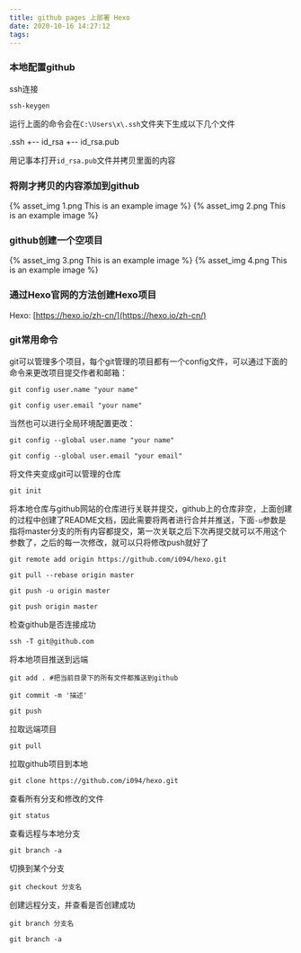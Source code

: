 ```yaml
---
title: github pages 上部署 Hexo
date: 2020-10-16 14:27:12
tags:
---
```


### 本地配置github

ssh连接

```
ssh-keygen
```

运行上面的命令会在`C:\Users\x\.ssh`文件夹下生成以下几个文件

.ssh
+-- id_rsa
+-- id_rsa.pub

用记事本打开`id_rsa.pub`文件并拷贝里面的内容

### 将刚才拷贝的内容添加到github

{% asset_img 1.png This is an example image %}
{% asset_img 2.png This is an example image %}

### github创建一个空项目

{% asset_img 3.png This is an example image %}
{% asset_img 4.png This is an example image %}

### 通过Hexo官网的方法创建Hexo项目

Hexo: [https://hexo.io/zh-cn/](https://hexo.io/zh-cn/)

### git常用命令

git可以管理多个项目，每个git管理的项目都有一个config文件，可以通过下面的命令来更改项目提交作者和邮箱：

```
git config user.name "your name"

git config user.email "your name"
```

当然也可以进行全局环境配置更改：

```
git config --global user.name "your name"

git config --global user.email "your email"
```

将文件夹变成git可以管理的仓库

```
git init
```

将本地仓库与github网站的仓库进行关联并提交，github上的仓库非空，上面创建的过程中创建了README文档，因此需要将两者进行合并并推送，下面`-u`参数是指将master分支的所有内容都提交，第一次关联之后下次再提交就可以不用这个参数了，之后的每一次修改，就可以只将修改push就好了

```
git remote add origin https://github.com/i094/hexo.git

git pull --rebase origin master

git push -u origin master

git push origin master
```

检查github是否连接成功

```
ssh -T git@github.com
```

将本地项目推送到远端

```
git add . #把当前目录下的所有文件都推送到github

git commit -m '描述'

git push
```

拉取远端项目

```
git pull
```

拉取github项目到本地

```
git clone https://github.com/i094/hexo.git
```

查看所有分支和修改的文件

```
git status
```

查看远程与本地分支

```
git branch -a
```

切换到某个分支

```
git checkout 分支名
```

创建远程分支，并查看是否创建成功

```
git branch 分支名

git branch -a
```









